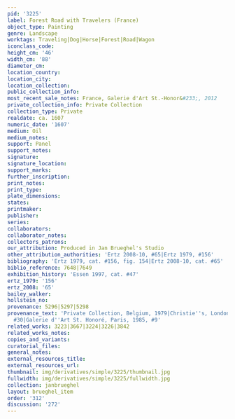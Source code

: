 ```yaml
---
pid: '3225'
label: Forest Road with Travelers (France)
object_type: Painting
genre: Landscape
worktags: Traveling|Dog|Horse|Forest|Road|Wagon
iconclass_code:
height_cm: '46'
width_cm: '88'
diameter_cm:
location_country:
location_city:
location_collection:
public_collection_info:
most_recent_sale_notes: France, Galerie d'Art St.-Honor&#233;, 2012
private_collection_info: Private Collection
collection_type: Private
realdate: ca. 1607
numeric_date: '1607'
medium: Oil
medium_notes:
support: Panel
support_notes:
signature:
signature_location:
support_marks:
further_inscription:
print_notes:
print_type:
plate_dimensions:
states:
printmaker:
publisher:
series:
collaborators:
collaborator_notes:
collectors_patrons:
our_attribution: Produced in Jan Brueghel's Studio
other_attribution_authorities: 'Ertz 2008-10, #65|Ertz 1979, #156'
bibliography: 'Ertz 1979, cat. #156, fig. 154|Ertz 2008-10, cat. #65'
biblio_reference: 7648|7649
exhibition_history: 'Essen 1997, cat. #47'
ertz_1979: '156'
ertz_2008: '65'
bailey_walker:
hollstein_no:
provenance: 5296|5297|5298
provenance_text: 'Private Collection, Belgium, 1979|Christie''s, London, July 5, 1985,
  #30|Galerie d''Art St. Honoré, Paris, 1985, #9'
related_works: 3223|3667|3224|3226|3842
related_works_notes:
copies_and_variants:
curatorial_files:
general_notes:
external_resources_title:
external_resources_url:
thumbnail: img/derivatives/simple/3225/thumbnail.jpg
fullwidth: img/derivatives/simple/3225/fullwidth.jpg
collection: janbrueghel
layout: brueghel_item
order: '312'
discussion: '272'
---
```

